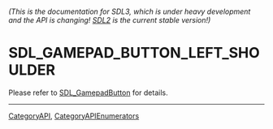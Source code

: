 ###### (This is the documentation for SDL3, which is under heavy development and the API is changing! [SDL2](https://wiki.libsdl.org/SDL2/) is the current stable version!)
# SDL_GAMEPAD_BUTTON_LEFT_SHOULDER

Please refer to [SDL_GamepadButton](SDL_GamepadButton) for details.

----
[CategoryAPI](CategoryAPI), [CategoryAPIEnumerators](CategoryAPIEnumerators)

